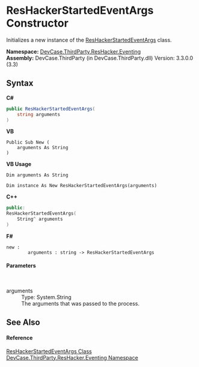 # ResHackerStartedEventArgs Constructor 
 

Initializes a new instance of the <a href="T_DevCase_ThirdParty_ResHacker_Eventing_ResHackerStartedEventArgs">ResHackerStartedEventArgs</a> class.

**Namespace:**&nbsp;<a href="N_DevCase_ThirdParty_ResHacker_Eventing">DevCase.ThirdParty.ResHacker.Eventing</a><br />**Assembly:**&nbsp;DevCase.ThirdParty (in DevCase.ThirdParty.dll) Version: 3.3.0.0 (3.3)

## Syntax

**C#**<br />
``` C#
public ResHackerStartedEventArgs(
	string arguments
)
```

**VB**<br />
``` VB
Public Sub New ( 
	arguments As String
)
```

**VB Usage**<br />
``` VB Usage
Dim arguments As String

Dim instance As New ResHackerStartedEventArgs(arguments)
```

**C++**<br />
``` C++
public:
ResHackerStartedEventArgs(
	String^ arguments
)
```

**F#**<br />
``` F#
new : 
        arguments : string -> ResHackerStartedEventArgs
```


#### Parameters
&nbsp;<dl><dt>arguments</dt><dd>Type: System.String<br />The arguments that was passed to the process.</dd></dl>

## See Also


#### Reference
<a href="T_DevCase_ThirdParty_ResHacker_Eventing_ResHackerStartedEventArgs">ResHackerStartedEventArgs Class</a><br /><a href="N_DevCase_ThirdParty_ResHacker_Eventing">DevCase.ThirdParty.ResHacker.Eventing Namespace</a><br />